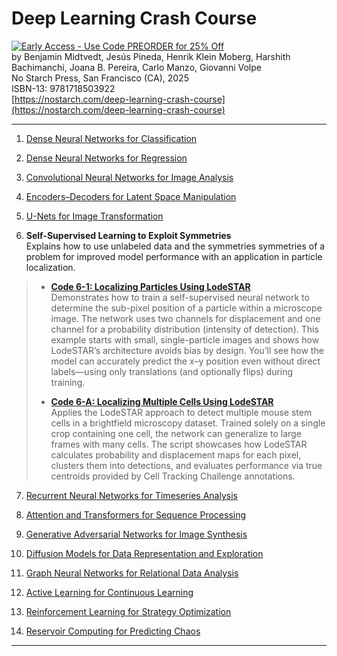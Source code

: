 # Deep Learning Crash Course

[![Early Access - Use Code PREORDER for 25% Off](https://img.shields.io/badge/Early%20Access%20Now%20Available-Use%20Code%20PREORDER%20for%2025%25%20Off-orange)](https://nostarch.com/deep-learning-crash-course)  
by Benjamin Midtvedt, Jesús Pineda, Henrik Klein Moberg, Harshith Bachimanchi, Joana B. Pereira, Carlo Manzo, Giovanni Volpe  
No Starch Press, San Francisco (CA), 2025  
ISBN-13: 9781718503922  
[https://nostarch.com/deep-learning-crash-course](https://nostarch.com/deep-learning-crash-course)

---

1. [Dense Neural Networks for Classification](https://github.com/DeepTrackAI/DeepLearningCrashCourse/tree/main/Ch01_DNN_classification)  

2. [Dense Neural Networks for Regression](https://github.com/DeepTrackAI/DeepLearningCrashCourse/tree/main/Ch02_DNN_regression)  

3. [Convolutional Neural Networks for Image Analysis](https://github.com/DeepTrackAI/DeepLearningCrashCourse/tree/main/Ch03_CNN)  

4. [Encoders–Decoders for Latent Space Manipulation](https://github.com/DeepTrackAI/DeepLearningCrashCourse/tree/main/Ch04_AE)  

5. [U-Nets for Image Transformation](https://github.com/DeepTrackAI/DeepLearningCrashCourse/tree/main/Ch05_UNet)  

6. **Self-Supervised Learning to Exploit Symmetries**  
   Explains how to use unlabeled data and the symmetries symmetries of a problem for improved model performance with an application in particle localization.

>   - [**Code 6-1: Localizing Particles Using LodeSTAR**](https://github.com/DeepTrackAI/DeepLearningCrashCourse/tree/main/Ch06_SelfSupervised/ec06_1_lodestar/lodestar.ipynb)  
>     Demonstrates how to train a self-supervised neural network to determine the sub-pixel position of a particle within a microscope image. The network uses two channels for displacement and one channel for a probability distribution (intensity of detection). This example starts with small, single-particle images and shows how LodeSTAR’s architecture avoids bias by design. You’ll see how the model can accurately predict the x–y position even without direct labels—using only translations (and optionally flips) during training.
>
>   - [**Code 6-A: Localizing Multiple Cells Using LodeSTAR**](https://github.com/DeepTrackAI/DeepLearningCrashCourse/tree/main/Ch06_SelfSupervised/ec06_A_cell_localization/cell_localization.ipynb)  
>     Applies the LodeSTAR approach to detect multiple mouse stem cells in a brightfield microscopy dataset. Trained solely on a single crop containing one cell, the network can generalize to large frames with many cells. The script showcases how LodeSTAR calculates probability and displacement maps for each pixel, clusters them into detections, and evaluates performance via true centroids provided by Cell Tracking Challenge annotations.

7. [Recurrent Neural Networks for Timeseries Analysis](https://github.com/DeepTrackAI/DeepLearningCrashCourse/tree/main/Ch07_RNN)  

8. [Attention and Transformers for Sequence Processing](https://github.com/DeepTrackAI/DeepLearningCrashCourse/tree/main/Ch08_Attention)  

9. [Generative Adversarial Networks for Image Synthesis](https://github.com/DeepTrackAI/DeepLearningCrashCourse/tree/main/Ch09_GAN)  

10. [Diffusion Models for Data Representation and Exploration](https://github.com/DeepTrackAI/DeepLearningCrashCourse/tree/main/Ch10_Diffusion)  

11. [Graph Neural Networks for Relational Data Analysis](https://github.com/DeepTrackAI/DeepLearningCrashCourse/tree/main/Ch11_GNN)  

12. [Active Learning for Continuous Learning](https://github.com/DeepTrackAI/DeepLearningCrashCourse/tree/main/Ch12_AL)  

13. [Reinforcement Learning for Strategy Optimization](https://github.com/DeepTrackAI/DeepLearningCrashCourse/tree/main/Ch13_RL)  

14. [Reservoir Computing for Predicting Chaos](https://github.com/DeepTrackAI/DeepLearningCrashCourse/tree/main/Ch14_RC)  

---
